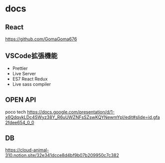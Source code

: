 # docs

## React
https://github.com/GomaGoma676

## VSCode拡張機能
- Prettier
- Live Server
- ES7 React Redux
- Live sass compiler

## OPEN API
poco tech
https://docs.google.com/presentation/d/1-x6QdqvkLDc4SWyz38Y_R6uUWZNFsSZswKQYNewmYpI/edit#slide=id.gfa2fdee654_0_0

## DB
https://cloud-animal-310.notion.site/32e341dcce8d4bf9b07b209950c7c382
